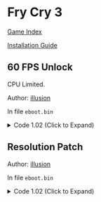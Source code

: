 # Fry Cry 3

[Game Index](README.md#games)

[Installation Guide](https://illusion0001.github.io/install-instructions/)

## 60 FPS Unlock

CPU Limited.

Author: [illusion](https://twitter.com/illusion0002)

In file `eboot.bin`

<details>
<summary>Code 1.02 (Click to Expand)</summary>

```
BE 01 00 00 00 E8 C1 A5 23 01

BE 00 00 00 00 E8 C1 A5 23 01
```

</details>

## Resolution Patch

Author: [illusion](https://twitter.com/illusion0002)

In file `eboot.bin`

<details>
<summary>Code 1.02 (Click to Expand)</summary>

```
# Base backbuffers
41 BE 80 07 00 00 BB 38 04 00 00

41 BE 00 05 00 00 BB D0 02 00 00

# Pro backbuffers
# experminent for yourself what works best.

# Height
48 89 18 E8 5A A9 23 01 83 F8 01 B8 00 0A 00 00

# Width
B8 A0 05 00 00 C4 C1 7A 2A C6 0F 44 D8 44 89 35 E7 2D
```

</details>
